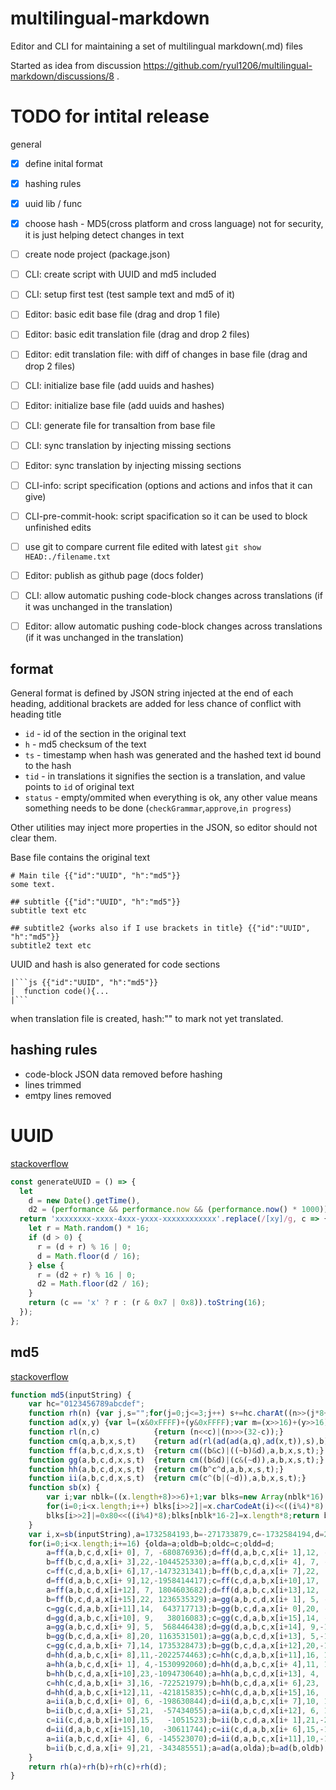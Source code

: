 # multilingual-markdown
Editor and CLI for maintaining a set of multilingual markdown(.md) files

Started as idea from discussion https://github.com/ryul1206/multilingual-markdown/discussions/8 .


# TODO for intital release
general
 - [x] define inital format
 - [x] hashing rules 
 - [x] uuid lib / func
 - [x] choose hash - MD5(cross platform and cross language) not for security, it is just helping detect changes in text
 - [ ] create node project (package.json)
 - [ ] CLI: create script with UUID and md5 included
 - [ ] CLI: setup first test (test sample text and md5 of it)
 - [ ] Editor: basic edit base file (drag and drop 1 file)
 - [ ] Editor: basic edit translation file (drag and drop 2 files) 
 - [ ] Editor: edit translation file: with diff of changes in base file (drag and drop 2 files) 
 - [ ] CLI: initialize base file (add uuids and hashes)
 - [ ] Editor: initialize base file (add uuids and hashes)
 - [ ] CLI: generate file for transaltion from base file
 - [ ] CLI: sync translation by injecting missing sections
 - [ ] Editor: sync translation by injecting missing sections
 - [ ] CLI-info: script specification (options and actions and infos that it can give)
 - [ ] CLI-pre-commit-hook: script spacification so it can be used to block unfinished edits
 - [ ] use git to compare current file edited with latest `git show HEAD:./filename.txt`
 - [ ] Editor: publish as github page (docs folder)
 - [ ] CLI: allow automatic pushing code-block changes across translations (if it was unchanged in the translation)
 - [ ] Editor: allow automatic pushing code-block changes across translations (if it was unchanged in the translation)


## format
General format is defined by JSON string injected at the end of each heading, additional brackets are added for less chance of conflict with heading title
 - `id` - id of the section in the original text
 - `h` - md5 checksum of the text
 - `ts` - timestamp when hash was generated and the hashed text id bound to the hash
 - `tid` - in translations it signifies the section is a translation, and value points to `id` of original text
 - `status` - empty/ommited when everything is ok, any other value means something needs to be done (`checkGrammar`,`approve`,`in progress`)

Other utilities may inject more properties in the JSON, so editor should not  clear them.

Base file contains the original text
```
# Main tile {{"id":"UUID", "h":"md5"}}
some text.

## subtitle {{"id":"UUID", "h":"md5"}}
subtitle text etc

## subtitle2 {works also if I use brackets in title} {{"id":"UUID", "h":"md5"}}
subtitle2 text etc
```

UUID and hash is also generated for code sections
```
|```js {{"id":"UUID", "h":"md5"}}
|  function code(){...
|```
```


when translation file is created, hash:"" to mark not yet translated.


## hashing rules
 - code-block JSON data removed before hashing
 - lines trimmed
 - emtpy lines removed 

# UUID
[stackoverflow](https://stackoverflow.com/questions/105034/how-to-create-a-guid-uuid)

```js
const generateUUID = () => {
  let
    d = new Date().getTime(),
    d2 = (performance && performance.now && (performance.now() * 1000)) || 0;
  return 'xxxxxxxx-xxxx-4xxx-yxxx-xxxxxxxxxxxx'.replace(/[xy]/g, c => {
    let r = Math.random() * 16;
    if (d > 0) {
      r = (d + r) % 16 | 0;
      d = Math.floor(d / 16);
    } else {
      r = (d2 + r) % 16 | 0;
      d2 = Math.floor(d2 / 16);
    }
    return (c == 'x' ? r : (r & 0x7 | 0x8)).toString(16);
  });
};
```

## md5
[stackoverflow](https://stackoverflow.com/questions/1655769/fastest-md5-implementation-in-javascript)

```js
function md5(inputString) {
    var hc="0123456789abcdef";
    function rh(n) {var j,s="";for(j=0;j<=3;j++) s+=hc.charAt((n>>(j*8+4))&0x0F)+hc.charAt((n>>(j*8))&0x0F);return s;}
    function ad(x,y) {var l=(x&0xFFFF)+(y&0xFFFF);var m=(x>>16)+(y>>16)+(l>>16);return (m<<16)|(l&0xFFFF);}
    function rl(n,c)            {return (n<<c)|(n>>>(32-c));}
    function cm(q,a,b,x,s,t)    {return ad(rl(ad(ad(a,q),ad(x,t)),s),b);}
    function ff(a,b,c,d,x,s,t)  {return cm((b&c)|((~b)&d),a,b,x,s,t);}
    function gg(a,b,c,d,x,s,t)  {return cm((b&d)|(c&(~d)),a,b,x,s,t);}
    function hh(a,b,c,d,x,s,t)  {return cm(b^c^d,a,b,x,s,t);}
    function ii(a,b,c,d,x,s,t)  {return cm(c^(b|(~d)),a,b,x,s,t);}
    function sb(x) {
        var i;var nblk=((x.length+8)>>6)+1;var blks=new Array(nblk*16);for(i=0;i<nblk*16;i++) blks[i]=0;
        for(i=0;i<x.length;i++) blks[i>>2]|=x.charCodeAt(i)<<((i%4)*8);
        blks[i>>2]|=0x80<<((i%4)*8);blks[nblk*16-2]=x.length*8;return blks;
    }
    var i,x=sb(inputString),a=1732584193,b=-271733879,c=-1732584194,d=271733878,olda,oldb,oldc,oldd;
    for(i=0;i<x.length;i+=16) {olda=a;oldb=b;oldc=c;oldd=d;
        a=ff(a,b,c,d,x[i+ 0], 7, -680876936);d=ff(d,a,b,c,x[i+ 1],12, -389564586);c=ff(c,d,a,b,x[i+ 2],17,  606105819);
        b=ff(b,c,d,a,x[i+ 3],22,-1044525330);a=ff(a,b,c,d,x[i+ 4], 7, -176418897);d=ff(d,a,b,c,x[i+ 5],12, 1200080426);
        c=ff(c,d,a,b,x[i+ 6],17,-1473231341);b=ff(b,c,d,a,x[i+ 7],22,  -45705983);a=ff(a,b,c,d,x[i+ 8], 7, 1770035416);
        d=ff(d,a,b,c,x[i+ 9],12,-1958414417);c=ff(c,d,a,b,x[i+10],17,     -42063);b=ff(b,c,d,a,x[i+11],22,-1990404162);
        a=ff(a,b,c,d,x[i+12], 7, 1804603682);d=ff(d,a,b,c,x[i+13],12,  -40341101);c=ff(c,d,a,b,x[i+14],17,-1502002290);
        b=ff(b,c,d,a,x[i+15],22, 1236535329);a=gg(a,b,c,d,x[i+ 1], 5, -165796510);d=gg(d,a,b,c,x[i+ 6], 9,-1069501632);
        c=gg(c,d,a,b,x[i+11],14,  643717713);b=gg(b,c,d,a,x[i+ 0],20, -373897302);a=gg(a,b,c,d,x[i+ 5], 5, -701558691);
        d=gg(d,a,b,c,x[i+10], 9,   38016083);c=gg(c,d,a,b,x[i+15],14, -660478335);b=gg(b,c,d,a,x[i+ 4],20, -405537848);
        a=gg(a,b,c,d,x[i+ 9], 5,  568446438);d=gg(d,a,b,c,x[i+14], 9,-1019803690);c=gg(c,d,a,b,x[i+ 3],14, -187363961);
        b=gg(b,c,d,a,x[i+ 8],20, 1163531501);a=gg(a,b,c,d,x[i+13], 5,-1444681467);d=gg(d,a,b,c,x[i+ 2], 9,  -51403784);
        c=gg(c,d,a,b,x[i+ 7],14, 1735328473);b=gg(b,c,d,a,x[i+12],20,-1926607734);a=hh(a,b,c,d,x[i+ 5], 4,    -378558);
        d=hh(d,a,b,c,x[i+ 8],11,-2022574463);c=hh(c,d,a,b,x[i+11],16, 1839030562);b=hh(b,c,d,a,x[i+14],23,  -35309556);
        a=hh(a,b,c,d,x[i+ 1], 4,-1530992060);d=hh(d,a,b,c,x[i+ 4],11, 1272893353);c=hh(c,d,a,b,x[i+ 7],16, -155497632);
        b=hh(b,c,d,a,x[i+10],23,-1094730640);a=hh(a,b,c,d,x[i+13], 4,  681279174);d=hh(d,a,b,c,x[i+ 0],11, -358537222);
        c=hh(c,d,a,b,x[i+ 3],16, -722521979);b=hh(b,c,d,a,x[i+ 6],23,   76029189);a=hh(a,b,c,d,x[i+ 9], 4, -640364487);
        d=hh(d,a,b,c,x[i+12],11, -421815835);c=hh(c,d,a,b,x[i+15],16,  530742520);b=hh(b,c,d,a,x[i+ 2],23, -995338651);
        a=ii(a,b,c,d,x[i+ 0], 6, -198630844);d=ii(d,a,b,c,x[i+ 7],10, 1126891415);c=ii(c,d,a,b,x[i+14],15,-1416354905);
        b=ii(b,c,d,a,x[i+ 5],21,  -57434055);a=ii(a,b,c,d,x[i+12], 6, 1700485571);d=ii(d,a,b,c,x[i+ 3],10,-1894986606);
        c=ii(c,d,a,b,x[i+10],15,   -1051523);b=ii(b,c,d,a,x[i+ 1],21,-2054922799);a=ii(a,b,c,d,x[i+ 8], 6, 1873313359);
        d=ii(d,a,b,c,x[i+15],10,  -30611744);c=ii(c,d,a,b,x[i+ 6],15,-1560198380);b=ii(b,c,d,a,x[i+13],21, 1309151649);
        a=ii(a,b,c,d,x[i+ 4], 6, -145523070);d=ii(d,a,b,c,x[i+11],10,-1120210379);c=ii(c,d,a,b,x[i+ 2],15,  718787259);
        b=ii(b,c,d,a,x[i+ 9],21, -343485551);a=ad(a,olda);b=ad(b,oldb);c=ad(c,oldc);d=ad(d,oldd);
    }
    return rh(a)+rh(b)+rh(c)+rh(d);
}
```

